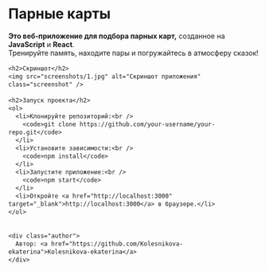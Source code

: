 
  <div class="container">
    <h1>Парные карты</h1>
    <p>
      <strong>Это веб‑приложение для подбора парных карт,</strong> созданное на <b>JavaScript</b> и <b>React</b>.<br />
      Тренируйте память, находите пары и погружайтесь в атмосферу сказок!
    </p>


    <h2>Скриншот</h2>
    <img src="screenshots/1.jpg" alt="Скриншот приложения" class="screenshot" />

    <h2>Запуск проекта</h2>
    <ol>
      <li>Клонируйте репозиторий:<br />
        <code>git clone https://github.com/your-username/your-repo.git</code>
      </li>
      <li>Установите зависимости:<br />
        <code>npm install</code>
      </li>
      <li>Запустите приложение:<br />
        <code>npm start</code>
      </li>
      <li>Откройте <a href="http://localhost:3000" target="_blank">http://localhost:3000</a> в браузере.</li>
    </ol>


    <div class="author">
      Автор: <a href="https://github.com/Kolesnikova-ekaterina">Kolesnikova-ekaterina</a>
    </div>
  </div>
